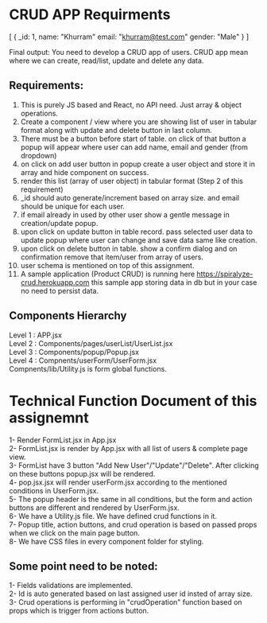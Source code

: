 # CRUD APP Requirments
[
	{
	_id: 1,
	name: "Khurram"
	email: "khurram@test.com"
	gender: "Male"
	}
]

Final output: You need to develop a CRUD app of users. CRUD app mean where we can create, read/list, update and delete any data.

## Requirements:
1. This is purely JS based and React, no API need. Just array & object operations.
2. Create a component / view where you are showing list of user in tabular format along with update and delete button in last column.
3. There must be a button before start of table. on click of that button a popup will appear where user can add name, email and gender (from dropdown)
4. on click on add user button in popup create a user object and store it in array and hide component on success.
5. render this list (array of user object) in tabular format (Step 2 of this requirement)
6. _id should auto generate/increment based on array size. and email should be unique for each user.
7. if email already in used by other user show a gentle message in creation/update popup.
8. upon click on update button in table record. pass selected user data to update popup where user can change and save data same like creation.
9. upon click on delete button in table. show a confirm dialog and on confirmation remove that item/user from array of users.
10. user schema is mentioned on top of this assignment.
11. A sample application (Product CRUD) is running here https://spiralyze-crud.herokuapp.com this sample app storing data in db but in your case no need to persist data.

## Components Hierarchy
Level 1 : APP.jsx <br />
Level 2 : Components/pages/userList/UserList.jsx <br />
Level 3 : Components/popup/Popup.jsx <br />
Level 4 : Compnents/userForm/UserForm.jsx <br />
Compnents/lib/Utility.js is form global functions. <br />

# Technical Function Document of this assignemnt
1- Render FormList.jsx in App.jsx <br />
2- FormList.jsx is render by App.jsx with all list of users & complete page view. <br />
3- FormList have 3 button "Add New User"/"Update"/"Delete". After clicking on these buttons popup.jsx will be rendered. <br />
4- pop.jsx.jsx will render userForm.jsx according to the mentioned conditions in UserForm.jsx. <br />
5- The popup header is the same in all conditions, but the form and action buttons are different and rendered by UserForm.jsx. <br />
6- We have a Utility.js file. We have defined crud functions in it. <br />
7- Popup title, action buttons, and crud operation is based on passed props when we click on the main page button. <br />
8- We have CSS files in every component folder for styling. <br />

## Some point need to be noted:
1- Fields validations are implemented. <br />
2- Id is auto generated based on last assigned user id insted of array size. <br />
3- Crud operations is performing in "crudOperation" function based on props which is trigger from actions button. <br />